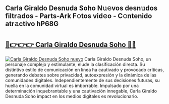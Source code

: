 ## Carla Giraldo Desnuda Soho N𝚞𝚎vos desn𝚞dos filtr𝚊dos - Parts-Ark F𝚘tos vid𝚎o - C𝚘ntenido atr𝚊ctivo hP68G

# <h2><a href="http://mbatgbj.tromn.icu/?c=Carla+Giraldo+Desnuda+Soho">🔗👉👉👉 Carla Giraldo Desnuda Soho 🔗🔗</a></h2>

[![Carla Giraldo Desnuda Soho nuevo](https://i.imgur.com/pEAQMta.gif)](http://mbatgbj.tromn.icu/?c=Carla+Giraldo+Desnuda+Soho)
Carla Giraldo Desnuda Soho, un personaje complejo y estimulante, elude la clasificación directa. Su distintivo estilo de comunicación en línea ha cautivado y provocado críticas, generando debates sobre privacidad, autoexpresión y la dinámica de las comunidades digitales. Independientemente de sus decisiones futuras, su huella en la comunidad virtual es imborrable. Impulsado por una determinación inquebrantable y una cautivación innegable, Carla Giraldo Desnuda Soho impact en los medios digitales es revolucionario.
